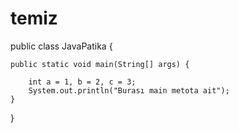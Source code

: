 # temiz
public class JavaPatika {
 
    public static void main(String[] args) {
      
        int a = 1, b = 2, c = 3;
        System.out.println("Burası main metota ait");
    }
}
